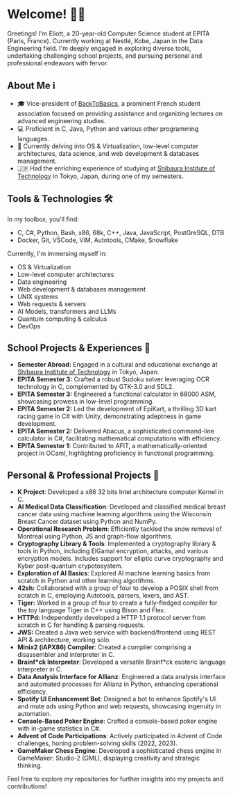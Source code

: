 # Welcome! 👋🌐

Greetings! I'm Eliott, a 20-year-old Computer Science student at EPITA (Paris, France). Currently working at Nestlé, Kobe, Japan in the Data Engineering field. I'm deeply engaged in exploring diverse tools, undertaking challenging school projects, and pursuing personal and professional endeavors with fervor.

## About Me ℹ️

- 🎓 Vice-president of [BackToBasics](https://www.linkedin.com/company/backtobasicsepita), a prominent French student association focused on providing assistance and organizing lectures on advanced engineering studies.
- 💻 Proficient in C, Java, Python and various other programming languages.
- 🌱 Currently delving into OS & Virtualization, low-level computer architectures, data science, and web development & databases management.
- 🇯🇵 Had the enriching experience of studying at [Shibaura Institute of Technology](https://www.shibaura-it.ac.jp/en/) in Tokyo, Japan, during one of my semesters.

## Tools & Technologies 🛠️

In my toolbox, you'll find:
- C, C#, Python, Bash, x86, 68k, C++, Java, JavaScript, PostGreSQL, DTB
- Docker, Git, VSCode, ViM, Autotools, CMake, Snowflake

Currently, I'm immersing myself in:
- OS & Virtualization
- Low-level computer architectures
- Data engineering
- Web development & databases management
- UNIX systems
- Web requests & servers
- AI Models, transformers and LLMs
- Quantum computing & calculus
- DevOps

## School Projects & Experiences 🎒
- **Semester Abroad:** Engaged in a cultural and educational exchange at [Shibaura Institute of Technology](https://www.shibaura-it.ac.jp/en/) in Tokyo, Japan.
- **EPITA Semester 3:** Crafted a robust Sudoku solver leveraging OCR technology in C, complemented by GTK-3.0 and SDL2.
- **EPITA Semester 3:** Engineered a functional calculator in 68000 ASM, showcasing prowess in low-level programming.
- **EPITA Semester 2:** Led the development of EpiKart, a thrilling 3D kart racing game in C# with Unity, demonstrating adeptness in game development.
- **EPITA Semester 2:** Delivered Abacus, a sophisticated command-line calculator in C#, facilitating mathematical computations with efficiency.
- **EPITA Semester 1:** Contributed to AFIT, a mathematically-oriented project in OCaml, highlighting proficiency in functional programming.

## Personal & Professional Projects 🚀
- **K Project**: Developed a x86 32 bits Intel architecture computer Kernel in C.
- **AI Medical Data Classification**: Developed and classified medical breast cancer data using machine learning algorithms using the Wisconsin Breast Cancer dataset using Python and NumPy.
- **Operational Research Problem**: Efficiently tackled the snow removal of Montreal using Python, JS and graph-flow algorithms.  
- **Cryptography Library & Tools**: Implemented a cryptography library & tools in Python, including ElGamal encryption, attacks, and various encryption models. Includes support for elliptic curve cryptography and Kyber post-quantum crypotosystem.
- **Exploration of AI Basics**: Explored AI machine learning basics from scratch in Python and other learning algorithms.
- **42sh:** Collaborated with a group of four to develop a POSIX shell from scratch in C, employing Autotools, parsers, lexers, and AST.
- **Tiger:** Worked in a group of four to create a fully-fledged compiler for the toy language Tiger in C++ using Bison and Flex.
- **HTTPd:** Independently developed a HTTP 1.1 protocol server from scratch in C for handling & parsing requests.
- **JWS:** Created a Java web service with backend/frontend using REST API & architecture, working solo.
- **Minix2 (iAPX86) Compiler**: Created a compiler comprising a disassembler and interpreter in C.
- **Brainf\*ck Interpreter**: Developed a versatile Brainf\*ck esoteric language interpreter in C.
- **Data Analysis Interface for Allianz**: Engineered a data analysis interface and automated processes for Allianz in Python, enhancing operational efficiency.
- **Spotify UI Enhancement Bot**: Designed a bot to enhance Spotify's UI and mute ads using Python and web requests, showcasing ingenuity in automation.
- **Console-Based Poker Engine**: Crafted a console-based poker engine with in-game statistics in C#.
- **Advent of Code Participations**: Actively participated in Advent of Code challenges, honing problem-solving skills (2022, 2023).
- **GameMaker Chess Engine**: Developed a sophisticated chess engine in GameMaker: Studio-2 (GML), displaying creativity and strategic thinking.

Feel free to explore my repositories for further insights into my projects and contributions!
